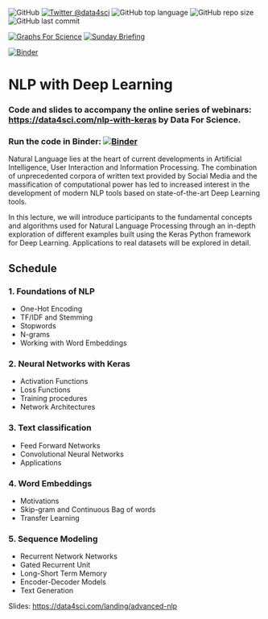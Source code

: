 ![GitHub](https://img.shields.io/github/license/DataForScience/AdvancedNLP)
[![Twitter @data4sci](https://img.shields.io/twitter/follow/data4sci)](https://twitter.com/intent/follow?screen_name=data4sci)
![GitHub top language](https://img.shields.io/github/languages/top/DataForScience/AdvancedNLP)
![GitHub repo size](https://img.shields.io/github/repo-size/DataForScience/AdvancedNLP)
![GitHub last commit](https://img.shields.io/github/last-commit/DataForScience/AdvancedNLP)

[![Graphs For Science](https://img.shields.io/badge/Graphs_For_Science-Subscribe-blue)](https://graphs4sci.substack.com/)
[![Sunday Briefing](https://img.shields.io/badge/Sunday_Briefing-Subscribe-blue)](https://data4science.ck.page/a63d4cc8d9)


[![Binder](https://mybinder.org/badge_logo.svg)](https://mybinder.org/v2/gh/DataForScience/AdvancedNLP/master)


# NLP with Deep Learning

### Code and slides to accompany the online series of webinars: https://data4sci.com/nlp-with-keras by Data For Science.

### Run the code in Binder: [![Binder](https://mybinder.org/badge_logo.svg)](https://mybinder.org/v2/gh/DataForScience/AdvancedNLP/master)

Natural Language lies at the heart of current developments in Artificial Intelligence, User Interaction and Information Processing. The combination of unprecedented corpora of written text provided by Social Media and the massification of computational power has led to increased interest in the development of modern NLP tools based on state-of-the-art Deep Learning tools.

In this lecture, we will introduce participants to the fundamental concepts and algorithms used for Natural Language Processing through an in-depth exploration of different examples built using the Keras Python framework for Deep Learning. Applications to real datasets will be explored in detail.

## Schedule
### 1. Foundations of NLP
- One-Hot Encoding
- TF/IDF and Stemming
- Stopwords
- N-grams
- Working with Word Embeddings

### 2. Neural Networks with Keras
- Activation Functions
- Loss Functions
- Training procedures
- Network Architectures

### 3. Text classification
- Feed Forward Networks
- Convolutional Neural Networks
- Applications

### 4. Word Embeddings
- Motivations
- Skip-gram and Continuous Bag of words
- Transfer Learning

### 5. Sequence Modeling
- Recurrent Network Networks
- Gated Recurrent Unit
- Long-Short Term Memory
- Encoder-Decoder Models
- Text Generation

Slides: https://data4sci.com/landing/advanced-nlp